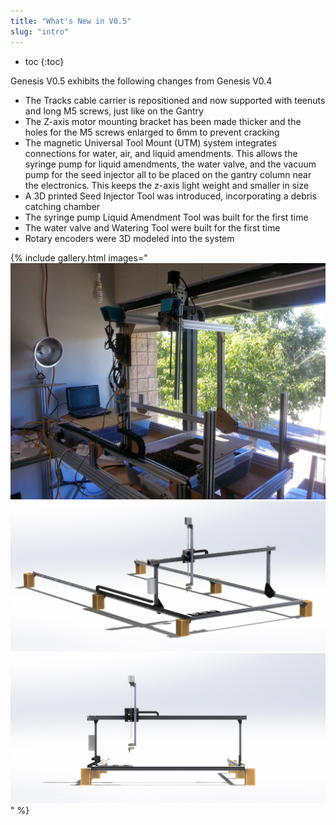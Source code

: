 ```yaml
---
title: "What's New in V0.5"
slug: "intro"
---
```


* toc
{:toc}

Genesis V0.5 exhibits the following changes from Genesis V0.4

  * The Tracks cable carrier is repositioned and now supported with teenuts and long M5 screws, just like on the Gantry
  * The Z-axis motor mounting bracket has been made thicker and the holes for the M5 screws enlarged to 6mm to prevent cracking
  * The magnetic Universal Tool Mount (UTM) system integrates connections for water, air, and liquid amendments. This allows the syringe pump for liquid amendments, the water valve, and the vacuum pump for the seed injector all to be placed on the gantry column near the electronics. This keeps the z-axis light weight and smaller in size
  * A 3D printed Seed Injector Tool was introduced, incorporating a debris catching chamber
  * The syringe pump Liquid Amendment Tool was built for the first time
  * The water valve and Watering Tool were built for the first time
  * Rotary encoders were 3D modeled into the system

{% include gallery.html images="
![V5_1.jpg](_images/V5_1.jpg)
![V5_Render_1.jpg](_images/V5_Render_1.jpg)
![V5_Render_2.jpg](_images/V5_Render_2.jpg)
" %}

